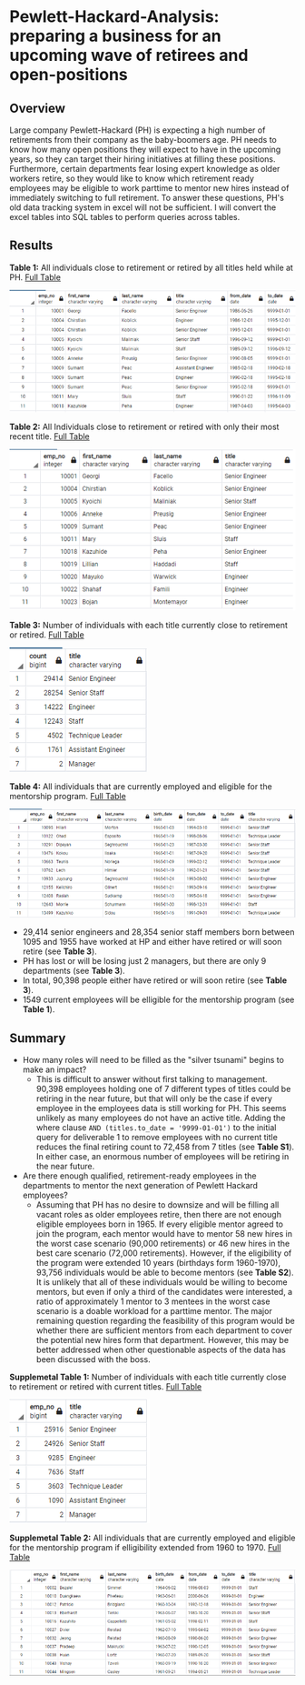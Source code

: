 # Pewlett-Hackard-Analysis: preparing a business for an upcoming wave of retirees and open-positions

## Overview
Large company Pewlett-Hackard (PH) is expecting a high number of retirements from their company as the baby-boomers age.  PH needs to know how many open positions they will expect to have in the upcoming years, so they can target their hiring initiatives at filling these positions.  Furthermore, certain departments fear losing expert knowledge as older workers retire, so they would like to know which retirement ready employees may be eligible to work parttime to mentor new hires instead of immediately switching to full retirement.  To answer these questions, PH's old data tracking system in excel will not be sufficient.  I will convert the excel tables into SQL tables to perform queries across tables.

## Results
**Table 1:** All individuals close to retirement or retired by all titles held while at PH.  [Full Table](Data/retirement_titles.csv)

![retirement_titles](Table-Previews/retirement_titles_preview.png)

**Table 2:** All Individuals close to retirement or retired with only their most recent title.  [Full Table](Data/unique_titles.csv)

![retirement_titles](Table-Previews/unique_titles_preview.png)

**Table 3:** Number of individuals with each title currently close to retirement or retired.  [Full Table](Data/retiring_titles.csv)

![retirement_titles](Table-Previews/retiring_titles_preview.png)

**Table 4:** All individuals that are currently employed and eligible for the mentorship program.  [Full Table](Data/mentorship_eligibilty.csv)

![retirement_titles](Table-Previews/mentorship_eligibilty_preview.png)

- 29,414 senior engineers and 28,354 senior staff members born between 1095 and 1955 have worked at HP and either have retired or will soon retire (see **Table 3**).
- PH has lost or will be losing just 2 managers, but there are only 9 departments (see **Table 3**).
- In total, 90,398 people either have retired or will soon retire (see **Table 3**).
- 1549 current employees will be elligible for the mentorship program (see **Table 1**). 

## Summary

- How many roles will need to be filled as the "silver tsunami" begins to make an impact?
  - This is difficult to answer without first talking to management.  90,398 employees holding one of 7 different types of titles could be retiring in the near future, but that will only be the case if every employee in the employees data is still working for PH.  This seems unlikely as many employees do not have an active title.  Adding the where clause `AND (titles.to_date = '9999-01-01')` to the initial query for deliverable 1 to remove employees with no current title reduces the final retiring count to 72,458 from 7 titles (see **Table S1**).  In either case, an enormous number of employees will be retiring in the near future.
- Are there enough qualified, retirement-ready employees in the departments to mentor the next generation of Pewlett Hackard employees?
   - Assuming that PH has no desire to downsize and will be filling all vacant roles as older employees retire, then there are not enough eligible employees born in 1965. If every eligible mentor agreed to join the program, each mentor would have to mentor 58 new hires in the worst case scenario (90,000 retirements) or 46 new hires in the best care scenario (72,000 retirements).  However, if the eligibility of the program were extended 10 years (birthdays form 1960-1970), 93,756 individuals would be able to become mentors (see **Table S2**).  It is unlikely that all of these individuals would be willing to become mentors, but even if only a third of the candidates were interested, a ratio of approximately 1 mentor to 3 mentees in the worst case scenario is a doable workload for a parttime mentor.  The major remaining question regarding the feasibility of this program would be whether there are sufficient mentors from each department to cover the potential new hires form that department.  However, this may be better addressed when other questionable aspects of the data has been discussed with the boss.

**Supplemetal Table 1:** Number of individuals with each title currently close to retirement or retired with current titles.  [Full Table](Data/supplemental_1.csv)

![retirement_titles_current_titles](Table-Previews/Table_S1.png)

**Supplemetal Table 2:** All individuals that are currently employed and eligible for the mentorship program if elligibility extended from 1960 to 1970.  [Full Table](Data/supplemental_2.csv)

![retirement_titles_current_titles](Table-Previews/Table_S2.png)
